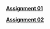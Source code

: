 **[Assignment 01](assignment-1\Assignment01.md)**

**[Assignment 02](assignment-1\Assignment02.md)**
